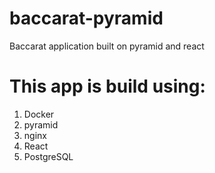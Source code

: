 # baccarat-pyramid
Baccarat application built on pyramid and react

# This app is build using:
1. Docker
2. pyramid
3. nginx
4. React
5. PostgreSQL
